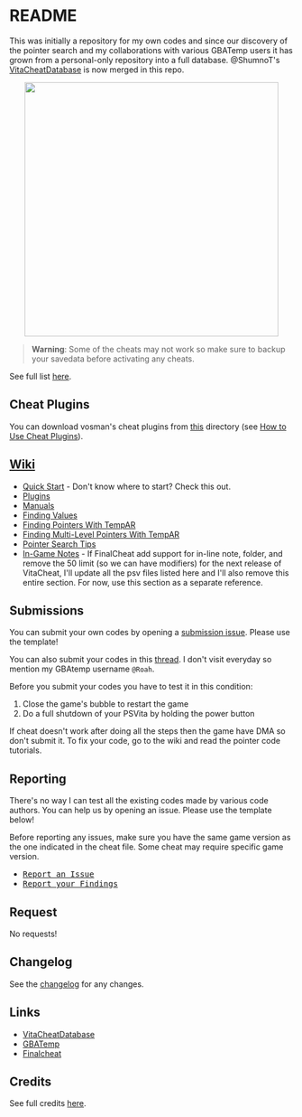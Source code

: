 # README #

This was initially a repository for my own codes and since our discovery of the pointer search and my collaborations with various GBATemp users it has grown from a personal-only repository into a full database. @ShumnoT's [VitaCheatDatabase](https://github.com/ShumnoT/VitaCheatDatabase) is now merged in this repo.

<p align="center"><img width="450" src="https://raw.githubusercontent.com/wiki/r0ah/vitacheat/images/maimoe.png"></p>

> **Warning**: Some of the cheats may not work so make sure to backup your savedata before activating any cheats.	

See full list [here](https://github.com/r0ah/vitacheat/blob/master/LIST.md).

## Cheat Plugins ##

You can download vosman's cheat plugins from [this](https://github.com/r0ah/vitacheat/tree/master/cheatplugin) directory (see [How to Use Cheat Plugins](https://github.com/r0ah/vitacheat/wiki/How-to-Use-Cheat-Plugins)).

## [Wiki](https://github.com/r0ah/vitacheat/wiki) ##

* [Quick Start](https://github.com/r0ah/vitacheat/wiki/Quick-Start) - Don't know where to start? Check this out.
* [Plugins](https://github.com/r0ah/vitacheat/wiki/Plugins)
* [Manuals](https://github.com/r0ah/vitacheat/wiki/Manuals)
* [Finding Values](https://github.com/r0ah/vitacheat/wiki/Finding-Values)
* [Finding Pointers With TempAR](https://github.com/r0ah/vitacheat/wiki/Finding-Pointers-With-TempAR)
* [Finding Multi-Level Pointers With TempAR](https://github.com/r0ah/vitacheat/wiki/Finding-Multi-Level-Pointers-With-TempAR)
* [Pointer Search Tips](https://github.com/r0ah/vitacheat/wiki/Pointer-Search-Tips)
* [In-Game Notes](https://github.com/r0ah/vitacheat/wiki/In-Game-Notes) - If FinalCheat add support for in-line note, folder, and remove the 50 limit (so we can have modifiers) for the next release of VitaCheat, I'll update all the psv files listed here and I'll also remove this entire section. For now, use this section as a separate reference.

## Submissions ##

You can submit your own codes by opening a [submission issue](https://github.com/r0ah/vitacheat/issues/new/code-submission). Please use the template!

You can also submit your codes in this [thread](https://gbatemp.net/threads/vitacheat-finalcheat-database.485343). I don't visit everyday so mention my GBAtemp username `@Roah`.

Before you submit your codes you have to test it in this condition:

1. Close the game's bubble to restart the game
2. Do a full shutdown of your PSVita by holding the power button

If cheat doesn't work after doing all the steps then the game have DMA so don't submit it. To fix your code, go to the wiki and read the pointer code tutorials.

## Reporting ##

There's no way I can test all the existing codes made by various code authors. You can help us by opening an issue. Please use the template below!

Before reporting any issues, make sure you have the same game version as the one indicated in the cheat file. Some cheat may require specific game version.

* <kbd>[Report an Issue](https://github.com/r0ah/vitacheat/issues/new/report-an-issue)</kbd>
* <kbd>[Report your Findings](https://github.com/r0ah/vitacheat/issues/new/report-your-findings)</kbd>

## Request ##

No requests!

## Changelog ##

See the [changelog](https://github.com/r0ah/vitacheat/blob/master/CHANGELOG.md) for any changes.

## Links ##

* [VitaCheatDatabase](https://github.com/ShumnoT/VitaCheatDatabase)
* [GBATemp](https://gbatemp.net/threads/vitacheat-finalcheat-database.485343)
* [Finalcheat](http://finalcheat.github.io)

## Credits ##

See full credits [here](https://github.com/r0ah/vitacheat/blob/master/CREDITS.md).
